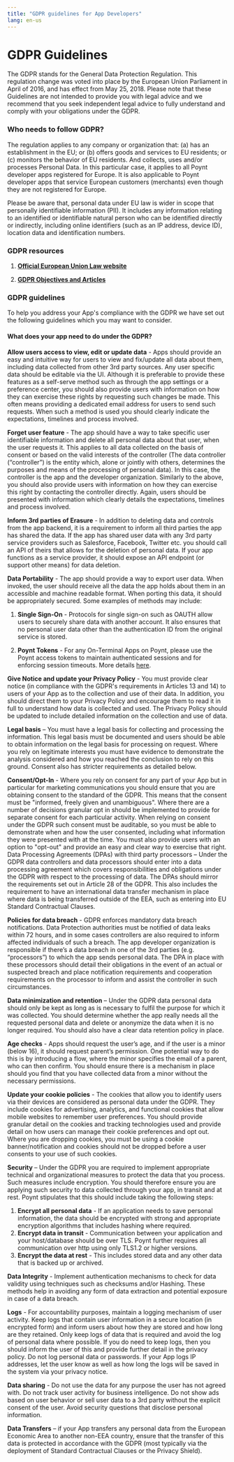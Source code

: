 ```yaml
---
title: "GDPR guidelines for App Developers"
lang: en-us
---
```


# GDPR Guidelines
The GDPR stands for the General Data Protection Regulation. This regulation change was voted into place by the European Union Parliament in April of 2016, and has effect from May 25, 2018. Please note that these Guidelines are not intended to provide you with legal advice and we recommend that you seek independent legal advice to fully understand and comply with your obligations under the GDPR.


### Who needs to follow GDPR?

The regulation applies to any company or organization that:
(a) has an establishment in the EU; or
(b) offers goods and services to EU residents; or
(c) monitors the behavior of EU residents.
And collects, uses and/or processes Personal Data. In this particular case, it applies to all Poynt developer apps registered for Europe. It is also applicable to Poynt developer apps that service European customers (merchants) even though they are not registered for Europe.

Please be aware that, personal data under EU law is wider in scope that personally identifiable information (PII). It includes any information relating to an identified or identifiable natural person who can be identified directly or indirectly, including online identifiers (such as an IP address, device ID), location data and identification numbers.


### GDPR resources
1.  **[Official European Union Law website](https://eur-lex.europa.eu/content/news/general-data-protection-regulation-GDPR-applies-from-25-May-2018.html)**

2.  **[GDPR Objectives and Articles](https://gdpr-info.eu/art-1-gdpr/)**


### GDPR guidelines

To help you address your App's compliance with the GDPR we have set out the following guidelines which you may want to consider.

#### What does your app need to do under the GDPR?

**Allow users access to view, edit or update data** - Apps should provide an easy and intuitive way for users to view and fix/update all data about them, including data collected from other 3rd party sources. Any user specific data should be editable via the UI. Although it is preferable to provide these features as a self-serve method such as through the app settings or a preference center,  you should also provide users with information on how they can exercise these rights by requesting such changes be made. This often means providing a dedicated email address for users to send such requests. When such a method is used you  should clearly indicate the expectations, timelines and process involved.

**Forget user feature** - The app should have a way to take specific user identifiable information and delete all personal data about that user, when the user requests it. This applies to all data collected on the basis of consent or based on the valid interests of the controller (The data controller (“controller”) is the entity which, alone or jointly with others, determines the purposes and means of the processing of personal data). In this case, the controller is the app and the developer organization. Similarly to the above, you should also provide users with information on how they can exercise this right by contacting the controller directly. Again, users should be presented with information which clearly details the expectations, timelines and process involved.

**Inform 3rd parties of Erasure** - In addition to deleting data and controls from the app backend, it is a requirement to inform all third parties the app has shared the data. If the app has shared user data with any 3rd party service providers such as Salesforce, Facebook, Twitter etc. you should call an API of theirs that allows for the deletion of personal data. If your app functions as a service provider, it should expose an API endpoint (or support other means) for data deletion.

**Data Portability** - The app should provide a way to export user data. When invoked, the user should receive all the data the app holds about them in an accessible and machine readable format. When porting this data, it should be appropriately secured. Some examples of methods may include:

  1. **Single Sign-On** - Protocols for single sign-on such as OAUTH allow users to securely share data with another account. It also ensures that no
  personal user data other than the authentication ID from the original service is stored.

  2. **Poynt Tokens** - For any On-Terminal Apps on Poynt, please use the Poynt access tokens to maintain authenticated sessions and for enforcing session
  timeouts. More details [here](https://poynt.github.io/developer/overview/authentication-authorization.html).

**Give Notice and update your Privacy Policy** - You must provide clear notice (in compliance with the GDPR's requirements in Articles 13 and 14) to users of your App as to the collection and use of their data. In addition, you should direct them to your Privacy Policy and encourage them to read it in full to understand how data is collected and used. The Privacy Policy should be updated to include detailed information on the collection and use of data.

**Legal basis** – You must have a legal basis for collecting and processing the information. This legal basis must be documented and users should be able to obtain information on the legal basis for processing on request. Where you rely on legitimate interests you must have evidence to demonstrate the analysis considered and how you reached the conclusion to rely on this ground. Consent also has stricter requirements as detailed below.

**Consent/Opt-In** - Where you rely on consent for any part of your App but in particular for marketing communications you should ensure that you are obtaining consent to the standard of the GDPR. This means that the consent must be "informed, freely given and unambiguous". Where there are a number of decisions granular opt in should be implemented to provide for separate consent for each particular activity. When relying on consent under the GDPR such consent must be auditable, so you must be able to demonstrate when and how the user consented, including what information they were presented with at the time. You must also provide users with an option to "opt-out" and provide an easy and clear way to exercise that right.   
Data Processing Agreements (DPAs) with third party processors – Under the GDPR data controllers and data processors should enter into a data processing agreement which covers responsibilities and obligations under the GDPR with respect to the processing of data. The DPAs should mirror the requirements set out in Article 28 of the GDPR. This also includes the requirement to have an international data transfer mechanism in place where data is being transferred outside of the EEA, such as entering into EU Standard Contractual Clauses.

**Policies for data breach** - GDPR enforces mandatory data breach notifications. Data Protection authorities must be notified of data leaks within 72 hours, and in some cases controllers are also required to inform affected individuals of such a breach. The app developer organization is responsible if there’s a data breach in one of the 3rd parties (e.g. “processors”) to which the app sends personal data. The DPA in place with these processors should detail their obligations in the event of an actual or suspected breach and place notification requirements and cooperation requirements on the processor to inform and assist the controller in such circumstances.

**Data minimization and retention**  – Under the GDPR data personal data should only be kept as long as is necessary to fulfil the purpose for which it was collected. You should determine whether the app really needs all the requested personal data and delete or anonymize the data when it is no longer required. You should also have a clear data retention policy in place.

**Age checks** - Apps should request the user’s age, and if the user is a minor (below 16), it should request parent’s permission. One potential way to do this is by introducing a flow, where the minor specifies the email of a parent, who can then confirm. You should ensure there is a mechanism in place should you find that you have collected data from a minor without the necessary permissions.

**Update your cookie policies** - The cookies that allow you to identify users via their devices are considered as personal data under the GDPR. They include cookies for advertising, analytics, and functional cookies that allow mobile websites to remember user preferences. You should provide granular detail on the cookies and tracking technologies used and provide detail on how users can manage their cookie preferences and opt out. Where you are dropping cookies, you must be using a cookie banner/notification and cookies should not be dropped before a user consents to your use of such cookies.

**Security** – Under the GDPR you are required to implement appropriate technical and organizational measures to protect the data that you process. Such measures include encryption. You should therefore ensure you are applying such security to data collected through your app, in transit and at rest.  Poynt stipulates that this should include taking the following steps:
  1. **Encrypt all personal data** - If an application needs to save personal information, the data should be encrypted with strong and appropriate encryption algorithms that includes hashing where required.
  2. **Encrypt data in transit** - Communication between your application and your host/database should be over TLS. Poynt further requires all communication over http using only TLS1.2 or higher versions.
  3. **Encrypt the data at rest** - This includes stored data and any other data that is backed up or archived.


**Data Integrity** - Implement authentication mechanisms to check for data validity using techniques such as checksums and/or Hashing. These methods help in avoiding any form of data extraction and potential exposure in case of a data breach.

**Logs** - For accountability purposes, maintain a logging mechanism of user activity. Keep logs that contain user information in a secure location (in encrypted form) and inform users about how they are stored and how long are they retained. Only keep logs of data that is required and avoid the log of personal data where possible. If you do need to keep logs, then you should inform the user of this and provide further detail in the privacy policy. Do not log personal data or passwords. If your App logs IP addresses, let the user know as well as how long the logs will be saved in the system via your privacy notice.

**Data sharing** - Do not use the data for any purpose the user has not agreed with. Do not track user activity for business intelligence. Do not show ads based on user behavior or sell user data to a 3rd party without the explicit consent of the user. Avoid security questions that disclose personal information.

**Data Transfers** – if your App transfers any personal data from the European Economic Area to another non-EEA country, ensure that the transfer of this data is protected in accordance with the GDPR (most typically via the deployment of Standard Contractual Clauses or the Privacy Shield).
